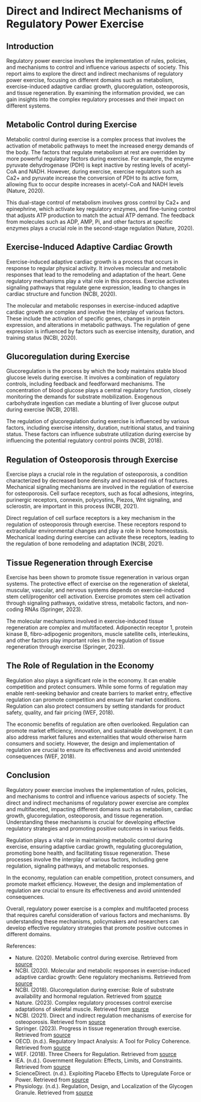 # Direct and Indirect Mechanisms of Regulatory Power Exercise

## Introduction

Regulatory power exercise involves the implementation of rules, policies, and mechanisms to control and influence various aspects of society. This report aims to explore the direct and indirect mechanisms of regulatory power exercise, focusing on different domains such as metabolism, exercise-induced adaptive cardiac growth, glucoregulation, osteoporosis, and tissue regeneration. By examining the information provided, we can gain insights into the complex regulatory processes and their impact on different systems. 

## Metabolic Control during Exercise

Metabolic control during exercise is a complex process that involves the activation of metabolic pathways to meet the increased energy demands of the body. The factors that regulate metabolism at rest are overridden by more powerful regulatory factors during exercise. For example, the enzyme pyruvate dehydrogenase (PDH) is kept inactive by resting levels of acetyl-CoA and NADH. However, during exercise, exercise regulators such as Ca2+ and pyruvate increase the conversion of PDH to its active form, allowing flux to occur despite increases in acetyl-CoA and NADH levels (Nature, 2020).

This dual-stage control of metabolism involves gross control by Ca2+ and epinephrine, which activate key regulatory enzymes, and fine-tuning control that adjusts ATP production to match the actual ATP demand. The feedback from molecules such as ADP, AMP, Pi, and other factors at specific enzymes plays a crucial role in the second-stage regulation (Nature, 2020).

## Exercise-Induced Adaptive Cardiac Growth

Exercise-induced adaptive cardiac growth is a process that occurs in response to regular physical activity. It involves molecular and metabolic responses that lead to the remodeling and adaptation of the heart. Gene regulatory mechanisms play a vital role in this process. Exercise activates signaling pathways that regulate gene expression, leading to changes in cardiac structure and function (NCBI, 2020).

The molecular and metabolic responses in exercise-induced adaptive cardiac growth are complex and involve the interplay of various factors. These include the activation of specific genes, changes in protein expression, and alterations in metabolic pathways. The regulation of gene expression is influenced by factors such as exercise intensity, duration, and training status (NCBI, 2020).

## Glucoregulation during Exercise

Glucoregulation is the process by which the body maintains stable blood glucose levels during exercise. It involves a combination of regulatory controls, including feedback and feedforward mechanisms. The concentration of blood glucose plays a central regulatory function, closely monitoring the demands for substrate mobilization. Exogenous carbohydrate ingestion can mediate a blunting of liver glucose output during exercise (NCBI, 2018).

The regulation of glucoregulation during exercise is influenced by various factors, including exercise intensity, duration, nutritional status, and training status. These factors can influence substrate utilization during exercise by influencing the potential regulatory control points (NCBI, 2018).

## Regulation of Osteoporosis through Exercise

Exercise plays a crucial role in the regulation of osteoporosis, a condition characterized by decreased bone density and increased risk of fractures. Mechanical signaling mechanisms are involved in the regulation of exercise for osteoporosis. Cell surface receptors, such as focal adhesions, integrins, purinergic receptors, connexin, polycystins, Piezos, Wnt signaling, and sclerostin, are important in this process (NCBI, 2021).

Direct regulation of cell surface receptors is a key mechanism in the regulation of osteoporosis through exercise. These receptors respond to extracellular environmental changes and play a role in bone homeostasis. Mechanical loading during exercise can activate these receptors, leading to the regulation of bone remodeling and adaptation (NCBI, 2021).

## Tissue Regeneration through Exercise

Exercise has been shown to promote tissue regeneration in various organ systems. The protective effect of exercise on the regeneration of skeletal, muscular, vascular, and nervous systems depends on exercise-induced stem cell/progenitor cell activation. Exercise promotes stem cell activation through signaling pathways, oxidative stress, metabolic factors, and non-coding RNAs (Springer, 2023).

The molecular mechanisms involved in exercise-induced tissue regeneration are complex and multifaceted. Adiponectin receptor 1, protein kinase B, fibro-adipogenic progenitors, muscle satellite cells, interleukins, and other factors play important roles in the regulation of tissue regeneration through exercise (Springer, 2023).

## The Role of Regulation in the Economy

Regulation also plays a significant role in the economy. It can enable competition and protect consumers. While some forms of regulation may enable rent-seeking behavior and create barriers to market entry, effective regulation can promote competition and ensure fair market conditions. Regulation can also protect consumers by setting standards for product safety, quality, and fair pricing (WEF, 2018).

The economic benefits of regulation are often overlooked. Regulation can promote market efficiency, innovation, and sustainable development. It can also address market failures and externalities that would otherwise harm consumers and society. However, the design and implementation of regulation are crucial to ensure its effectiveness and avoid unintended consequences (WEF, 2018).

## Conclusion

Regulatory power exercise involves the implementation of rules, policies, and mechanisms to control and influence various aspects of society. The direct and indirect mechanisms of regulatory power exercise are complex and multifaceted, impacting different domains such as metabolism, cardiac growth, glucoregulation, osteoporosis, and tissue regeneration. Understanding these mechanisms is crucial for developing effective regulatory strategies and promoting positive outcomes in various fields.

Regulation plays a vital role in maintaining metabolic control during exercise, ensuring adaptive cardiac growth, regulating glucoregulation, promoting bone health, and facilitating tissue regeneration. These processes involve the interplay of various factors, including gene regulation, signaling pathways, and metabolic responses.

In the economy, regulation can enable competition, protect consumers, and promote market efficiency. However, the design and implementation of regulation are crucial to ensure its effectiveness and avoid unintended consequences.

Overall, regulatory power exercise is a complex and multifaceted process that requires careful consideration of various factors and mechanisms. By understanding these mechanisms, policymakers and researchers can develop effective regulatory strategies that promote positive outcomes in different domains.

References:

- Nature. (2020). Metabolic control during exercise. Retrieved from [source](https://www.nature.com/articles/s42255-020-0251-4)
- NCBI. (2020). Molecular and metabolic responses in exercise-induced adaptive cardiac growth: Gene regulatory mechanisms. Retrieved from [source](https://www.ncbi.nlm.nih.gov/pmc/articles/PMC5512429/)
- NCBI. (2018). Glucoregulation during exercise: Role of substrate availability and hormonal regulation. Retrieved from [source](https://www.ncbi.nlm.nih.gov/pmc/articles/PMC5872716/)
- Nature. (2023). Complex regulatory processes control exercise adaptations of skeletal muscle. Retrieved from [source](https://www.nature.com/articles/s42255-023-00894-9)
- NCBI. (2021). Direct and indirect regulation mechanisms of exercise for osteoporosis. Retrieved from [source](https://www.ncbi.nlm.nih.gov/pmc/articles/PMC9768366/)
- Springer. (2023). Progress in tissue regeneration through exercise. Retrieved from [source](https://sportsmedicine-open.springeropen.com/articles/10.1186/s40798-023-00573-9)
- OECD. (n.d.). Regulatory Impact Analysis: A Tool for Policy Coherence. Retrieved from [source](https://www.oecd-ilibrary.org/sites/663f08d9-en/index.html?itemId=/content/component/663f08d9-en)
- WEF. (2018). Three Cheers for Regulation. Retrieved from [source](https://www.weforum.org/agenda/2018/07/three-cheers-for-regulation/)
- IEA. (n.d.). Government Regulation: Effects, Limits, and Constraints. Retrieved from [source](https://iea.org.uk/wp-content/uploads/2016/07/upldbook341pdf.pdf)
- ScienceDirect. (n.d.). Exploiting Placebo Effects to Upregulate Force or Power. Retrieved from [source](https://www.sciencedirect.com/science/article/pii/S0079612318300670)
- Physiology. (n.d.). Regulation, Design, and Localization of the Glycogen Granule. Retrieved from [source](https://journals.physiology.org/doi/full/10.1152/ajpendo.00004.2012)